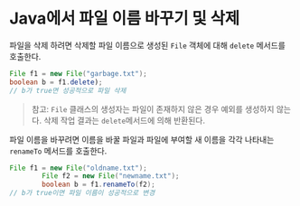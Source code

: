 # Java에서 파일 이름 바꾸기 및 삭제

파일을 삭제 하려면 삭제할 파일 이름으로 생성된 `File` 객체에 대해 `delete` 메서드를 호출한다.

```java
File f1 = new File("garbage.txt");
boolean b = f1.delete);
// b가 true면 성공적으로 파일 삭제
```

> 참고: `File` 클래스의 생성자는 파일이 존재하지 않은 경우 예외를 생성하지 않는다. 삭제 작업 결과는 `delete`메서드에 의해 반환된다.


파일 이름을 바꾸려면 이름을 바꿀 파일과 파일에 부여할 새 이름을 각각 나타내는 `renameTo` 메서드를 호출한다. 

```java
File f1 = new File("oldname.txt");
        File f2 = new File("newname.txt");
        boolean b = f1.renameTo(f2);
// b가 true이면 파일 이름이 성공적으로 변경
```

